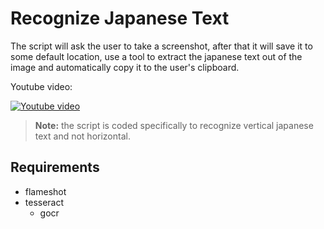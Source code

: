 # Recognize Japanese Text

The script will ask the user to take a screenshot, after that it will save it to some default location, use a tool to extract the japanese text out of the image and automatically copy it to the user's clipboard.

Youtube video: 

[![Youtube video](https://img.youtube.com/vi/62tSx41Hy8U/0.jpg)](https://www.youtube.com/watch?v=62tSx41Hy8U)

> <b>Note:</b> the script is coded specifically to recognize vertical japanese text and not horizontal.

## Requirements

 - flameshot
 - tesseract 
   - gocr 
